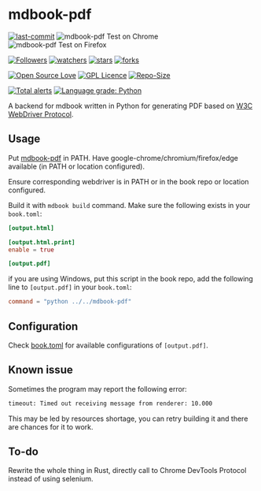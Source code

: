 # mdbook-pdf

[![last-commit](https://img.shields.io/github/last-commit/HollowMan6/mdbook-pdf)](https://github.com/HollowMan6/mdbook-pdf/graphs/commit-activity)
![mdbook-pdf Test on Chrome](https://github.com/HollowMan6/mdbook-pdf/workflows/mdbook-pdf%20Test%20on%20Chrome/badge.svg)
![mdbook-pdf Test on Firefox](https://github.com/HollowMan6/mdbook-pdf/workflows/mdbook-pdf%20Test%20on%20Firefox/badge.svg)

[![Followers](https://img.shields.io/github/followers/HollowMan6?style=social)](https://github.com/HollowMan6?tab=followers)
[![watchers](https://img.shields.io/github/watchers/HollowMan6/mdbook-pdf?style=social)](https://github.com/HollowMan6/mdbook-pdf/watchers)
[![stars](https://img.shields.io/github/stars/HollowMan6/mdbook-pdf?style=social)](https://github.com/HollowMan6/mdbook-pdf/stargazers)
[![forks](https://img.shields.io/github/forks/HollowMan6/mdbook-pdf?style=social)](https://github.com/HollowMan6/mdbook-pdf/network/members)

[![Open Source Love](https://img.shields.io/badge/-%E2%9D%A4%20Open%20Source-Green?style=flat-square&logo=Github&logoColor=white&link=https://hollowman6.github.io/fund.html)](https://hollowman6.github.io/fund.html)
[![GPL Licence](https://img.shields.io/badge/license-GPL-blue)](https://opensource.org/licenses/GPL-3.0/)
[![Repo-Size](https://img.shields.io/github/repo-size/HollowMan6/mdbook-pdf.svg)](https://github.com/HollowMan6/mdbook-pdf/archive/master.zip)

[![Total alerts](https://img.shields.io/lgtm/alerts/g/HollowMan6/mdbook-pdf.svg?logo=lgtm&logoWidth=18)](https://lgtm.com/projects/g/HollowMan6/mdbook-pdf/alerts/)
[![Language grade: Python](https://img.shields.io/lgtm/grade/python/g/HollowMan6/mdbook-pdf.svg?logo=lgtm&logoWidth=18)](https://lgtm.com/projects/g/HollowMan6/mdbook-pdf/context:python)

A backend for mdbook written in Python for generating PDF based on [W3C WebDriver Protocol](https://w3c.github.io/webdriver/#print-page).

## Usage

Put [mdbook-pdf](mdbook-pdf) in PATH.
Have google-chrome/chromium/firefox/edge available (in PATH or location configured).

Ensure corresponding webdriver is in PATH or in the book repo or location configured.

Build it with `mdbook build` command.
Make sure the following exists in your `book.toml`:

```toml
[output.html]

[output.html.print]
enable = true

[output.pdf]
```

if you are using Windows, put this script in the book repo,
add the following line to `[output.pdf]` in your `book.toml`:

```toml
command = "python ../../mdbook-pdf"
```

## Configuration

Check [book.toml](book.toml#L13) for available configurations of `[output.pdf]`.

## Known issue

Sometimes the program may report the following error:

```bash
timeout: Timed out receiving message from renderer: 10.000
```

This may be led by resources shortage, you can retry building it and there are chances for it to work.

## To-do

Rewrite the whole thing in Rust, directly call to Chrome DevTools Protocol instead of using selenium.
